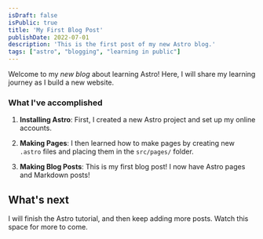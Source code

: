 ```yaml
---
isDraft: false
isPublic: true
title: 'My First Blog Post'
publishDate: 2022-07-01
description: 'This is the first post of my new Astro blog.'
tags: ["astro", "blogging", "learning in public"]
---
```


Welcome to my _new blog_ about learning Astro! Here, I will share my learning journey as I build a new website.

### What I've accomplished

1. **Installing Astro**: First, I created a new Astro project and set up my online accounts.

2. **Making Pages**: I then learned how to make pages by creating new `.astro` files and placing them in the `src/pages/` folder.

3. **Making Blog Posts**: This is my first blog post! I now have Astro pages and Markdown posts!

## What's next

I will finish the Astro tutorial, and then keep adding more posts. Watch this space for more to come.
